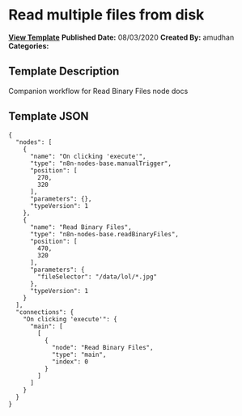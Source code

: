 # Read multiple files from disk

**[View Template](https://n8n.io/workflows/578-/)**  **Published Date:** 08/03/2020  **Created By:** amudhan  **Categories:**   

## Template Description

Companion workflow for Read Binary Files node docs



## Template JSON

```
{
  "nodes": [
    {
      "name": "On clicking 'execute'",
      "type": "n8n-nodes-base.manualTrigger",
      "position": [
        270,
        320
      ],
      "parameters": {},
      "typeVersion": 1
    },
    {
      "name": "Read Binary Files",
      "type": "n8n-nodes-base.readBinaryFiles",
      "position": [
        470,
        320
      ],
      "parameters": {
        "fileSelector": "/data/lol/*.jpg"
      },
      "typeVersion": 1
    }
  ],
  "connections": {
    "On clicking 'execute'": {
      "main": [
        [
          {
            "node": "Read Binary Files",
            "type": "main",
            "index": 0
          }
        ]
      ]
    }
  }
}
```
